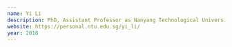 ```yaml
---
name: Yi Li
description: PhD, Assistant Professor as Nanyang Technological University
website: https://personal.ntu.edu.sg/yi_li/
year: 2018
---
```


